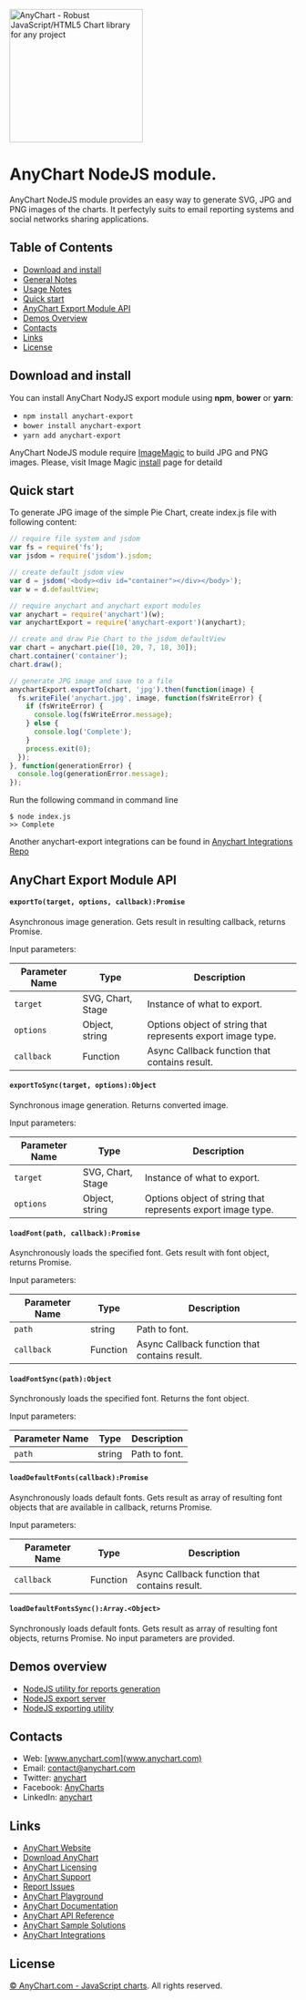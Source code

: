 [<img src="https://cdn.anychart.com/images/logo-transparent-segoe.png?2" width="234px" alt="AnyChart - Robust JavaScript/HTML5 Chart library for any project">](https://anychart.com)

# AnyChart NodeJS module.

AnyChart NodeJS module provides an easy way to generate SVG, JPG and PNG images of the charts.
It perfectyly suits to email reporting systems and social networks sharing applications.

## Table of Contents

* [Download and install](#download-and-install)
* [General Notes](#general-notes)
* [Usage Notes](#usage-notes)
* [Quick start](#quick-start)
* [AnyChart Export Module API](#anychart-export-module-api)
* [Demos Overview](#demos-overview)
* [Contacts](#contacts)
* [Links](#links)
* [License](#license)

## Download and install
You can install AnyChart NodyJS export module using **npm**, **bower** or **yarn**:

* `npm install anychart-export`
* `bower install anychart-export`
* `yarn add anychart-export`

AnyChart NodeJS module require [ImageMagic](https://www.imagemagick.org) to build JPG and PNG images.
Please, visit Image Magic [install](https://www.imagemagick.org/script/index.php) page for detaild

## Quick start 
To generate JPG image of the simple Pie Chart, create index.js file with following content:
```javascript
// require file system and jsdom
var fs = require('fs');
var jsdom = require('jsdom').jsdom;

// create default jsdom view
var d = jsdom('<body><div id="container"></div></body>');
var w = d.defaultView;

// require anychart and anychart export modules
var anychart = require('anychart')(w);
var anychartExport = require('anychart-export')(anychart);

// create and draw Pie Chart to the jsdom defaultView 
var chart = anychart.pie([10, 20, 7, 18, 30]);
chart.container('container');
chart.draw();

// generate JPG image and save to a file
anychartExport.exportTo(chart, 'jpg').then(function(image) {
  fs.writeFile('anychart.jpg', image, function(fsWriteError) {
    if (fsWriteError) {
      console.log(fsWriteError.message);
    } else {
      console.log('Complete');
    }
    process.exit(0);
  });
}, function(generationError) {
  console.log(generationError.message);
});
```

Run the following command in command line
```
$ node index.js
>> Complete
```

Another anychart-export integrations can be found in [Anychart Integrations Repo](https://github.com/AnyChart-Integrations)



## AnyChart Export Module API
#### `exportTo(target, options, callback):Promise`
Asynchronous image generation. Gets result in resulting callback, returns Promise.

Input parameters:

Parameter Name | Type | Description
--- | --- | ---
`target` | SVG, Chart, Stage | Instance of what to export.
`options` | Object, string | Options object of string that represents export image type.
`callback` | Function | Async Callback function that contains result.

#### `exportToSync(target, options):Object`
Synchronous image generation. Returns converted image.

Input parameters:

Parameter Name | Type | Description
--- | --- | ---
`target` | SVG, Chart, Stage | Instance of what to export.
`options` | Object, string | Options object of string that represents export image type.


#### `loadFont(path, callback):Promise`
Asynchronously loads the specified font. Gets result with font object, returns Promise.

Input parameters:

Parameter Name | Type | Description
--- | --- | ---
`path` | string | Path to font.
`callback` | Function | Async Callback function that contains result.


#### `loadFontSync(path):Object`
Synchronously loads the specified font. Returns the font object.

Input parameters:

Parameter Name | Type | Description
--- | --- | ---
`path` | string | Path to font.


#### `loadDefaultFonts(callback):Promise`
Asynchronously loads default fonts. Gets result as array of resulting
font objects that are available in callback, returns Promise.

Input parameters:

Parameter Name | Type | Description
--- | --- | ---
`callback` | Function | Async Callback function that contains result.


#### `loadDefaultFontsSync():Array.<Object>`
Synchronously loads default fonts. Gets result as array of resulting
font objects, returns Promise.
No input parameters are provided.
 
 
## Demos overview 
* [NodeJS utility for reports generation](https://github.com/anychart-integrations/nodejs-reports-generation-console-utilily-sample)
* [NodeJS export server](https://github.com/anychart-integrations/nodejs-export-server-sample)
* [NodeJS exporting utility](https://github.com/anychart-integrations/nodejs-exporting-console-utility-sample)


## Contacts

* Web: [www.anychart.com](www.anychart.com)
* Email: [contact@anychart.com](mailto:contact@anychart.com)
* Twitter: [anychart](https://twitter.com/anychart)
* Facebook: [AnyCharts](https://www.facebook.com/AnyCharts)
* LinkedIn: [anychart](https://www.linkedin.com/company/anychart)

## Links

* [AnyChart Website](http://www.anychart.com)
* [Download AnyChart](http://www.anychart.com/download/)
* [AnyChart Licensing](http://www.anychart.com/buy/)
* [AnyChart Support](http://www.anychart.com/support/)
* [Report Issues](http://github.com/AnyChart/anychart/issues)
* [AnyChart Playground](http://playground.anychart.com)
* [AnyChart Documentation](http://docs.anychart.com)
* [AnyChart API Reference](http://api.anychart.com)
* [AnyChart Sample Solutions](http://www.anychart.com/solutions/)
* [AnyChart Integrations](http://www.anychart.com/integrations/)

## License

[© AnyChart.com - JavaScript charts](http://www.anychart.com). All rights reserved.













